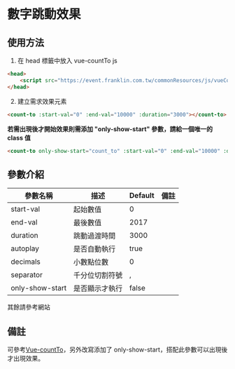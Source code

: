 # 數字跳動效果

## 使用方法

1. 在 head 標籤中放入 vue-countTo js

```html
<head>
    <script src="https://event.franklin.com.tw/commonResources/js/vueCountTo.min.js"></script>
</head>
```

2. 建立需求效果元素 <count-to></count-to>

```html
<count-to :start-val="0" :end-val="10000" :duration="3000"></count-to>
```

**若需出現後才開始效果則需添加 "only-show-start" 參數，請給一個唯一的 class 值**

```html
<count-to only-show-start="count_to" :start-val="0" :end-val="10000" :duration="3000"></count-to>
```

## 參數介紹

| 參數名稱        | 描述           | Default | 備註 |
| --------------- | -------------- | ------- | ---- |
| start-val       | 起始數值       | 0       |      |
| end-val         | 最後數值       | 2017    |      |
| duration        | 跳動過渡時間   | 3000    |      |
| autoplay        | 是否自動執行   | true    |      |
| decimals        | 小數點位數     | 0       |      |
| separator       | 千分位切割符號 | ,       |      |
| only-show-start | 是否顯示才執行 | false   |      |

其餘請參考網站

## 備註

可參考[Vue-countTo](https://github.com/PanJiaChen/vue-countTo)，另外改寫添加了 only-show-start，搭配此參數可以出現後才出現效果。
